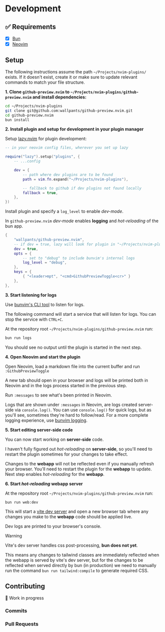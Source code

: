 # Development

## ✅ Requirements

-   [x] [Bun](https://bun.sh)
-   [x] [Neovim](https://neovim.io)

## Setup

The following instructions assume the path `~/Projects/nvim-plugins/` exists.
If it doesn't exist, create it or make sure to update relevant commands to
match your file structure.

**1. Clone `github-preview.nvim` to `~/Projects/nvim-plugins/github-preview.nvim`
and install dependencies:**

```sh
cd ~/Projects/nvim-plugins
git clone git@github.com:wallpants/github-preview.nvim.git
cd github-preview.nvim
bun install
```

**2. Install plugin and setup for development in your plugin manager**

Setup [lazy.nvim](https://github.com/folke/lazy.nvim) for plugin development:

```lua
-- in your neovim config files, wherever you set up lazy

require("lazy").setup("plugins", {
    -- ...config

    dev = {
        -- path where dev plugins are to be found
        path = vim.fn.expand("~/Projects/nvim-plugins"),

        -- fallback to github if dev plugins not found locally
        fallback = true,
    },
})
```

Install plugin and specify a `log_level` to enable _dev-mode_.

In `github-preview.nvim` _dev-mode_ enables **logging** and _hot-reloading_ of the bun app.

```lua
{
    "wallpants/github-preview.nvim",
    -- if dev = true, lazy will look for plugin in "~/Projects/nvim-plugins"
    dev = true,
    opts = {
        -- set to "debug" to include bunvim's internal logs
        log_level = "debug",
    },
    keys = {
        { "<leader>mpt", "<cmd>GithubPreviewToggle<cr>" }
    },
},
```

**3. Start listening for logs**

Use [bunvim's CLI tool](https://github.com/wallpants/bunvim#console) to listen for logs.

The following command will start a service that will listen for logs.
You can stop the service with `CTRL+C`.

At the repository root `~/Projects/nvim-plugins/github-preview.nvim` run:

```sh
bun run logs
```

You should see no output until the plugin is started in the next step.

**4. Open Neovim and start the plugin**

Open Neovim, load a markdown file into the current buffer and run `:GithubPreviewToggle`

A new tab should open in your browser and logs will be printed both in Neovim and in the
logs process started in the previous step.

Run `:messages` to see what's been printed in Neovim.

Logs that are shown under `:messages` in Neovim, are logs created server-side via
`console.log()`. You can use `console.log()` for quick logs, but as you'll see,
sometimes they're hard to follow/read. For a more complete logging experience, use
[bunvim logging](https://github.com/wallpants/bunvim#%EF%B8%8F-logging).

**5. Start editing server-side code**

You can now start working on **server-side** code.

I haven't fully figured out _hot-reloading_ on **server-side**, so you'll need to
restart the plugin sometimes for your changes to take effect.

Changes to the **webapp** will not be reflected even if you manually refresh
your browser. You'll need to restart the plugin for the **webapp** to update.
Next step enables _hot-reloading_ for the **webapp**.

**6. Start _hot-reloading_ webapp server**

At the repository root `~/Projects/nvim-plugins/github-preview.nvim` run:

```sh
bun run web:dev
```

This will start a [vite dev server](https://vitejs.dev/) and open a new browser
tab where any changes you make to the **webapp** code should be applied live.

Dev logs are printed to your browser's console.

> [!WARNING]
> Vite's dev server handles css post-processing, <strong>bun does not yet</strong>.
>
> This means any changes to tailwind classes are immediately reflected when
> the webapp is served by vite's dev server, but for the changes to be reflected
> when served directly by bun (in production) we need to manually run the command
> `bun run tailwind:compile` to generate required CSS.

## Contributing

🚧 Work in progress

### Commits

### Pull Requests
